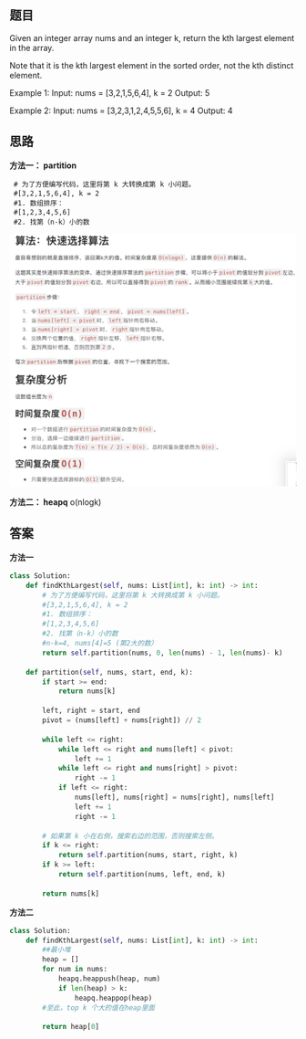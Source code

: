 ## 题目

Given an integer array nums and an integer k, return the kth largest element in the array.

Note that it is the kth largest element in the sorted order, not the kth distinct element.
 
Example 1:
Input: nums = [3,2,1,5,6,4], k = 2
Output: 5

Example 2:
Input: nums = [3,2,3,1,2,4,5,5,6], k = 4
Output: 4

## 思路
**方法一： partition**
```
 # 为了方便编写代码，这里将第 k 大转换成第 k 小问题。
 #[3,2,1,5,6,4], k = 2
 #1. 数组排序：
 #[1,2,3,4,5,6]
 #2. 找第（n-k）小的数
```
![a](https://github.com/SSRRBB/Leetcode/blob/main/Images/221.png)
        
**方法二： heapq**
o(nlogk)

## 答案
**方法一**
``` Python
class Solution:
    def findKthLargest(self, nums: List[int], k: int) -> int:
        # 为了方便编写代码，这里将第 k 大转换成第 k 小问题。
        #[3,2,1,5,6,4], k = 2
        #1. 数组排序：
        #[1,2,3,4,5,6]
        #2. 找第（n-k）小的数
        #n-k=4, nums[4]=5 (第2大的数）
        return self.partition(nums, 0, len(nums) - 1, len(nums)- k)
    
    def partition(self, nums, start, end, k):
        if start >= end:
            return nums[k]

        left, right = start, end
        pivot = (nums[left] + nums[right]) // 2
        
        while left <= right:
            while left <= right and nums[left] < pivot:
                left += 1
            while left <= right and nums[right] > pivot:
                right -= 1
            if left <= right:
                nums[left], nums[right] = nums[right], nums[left]
                left += 1
                right -= 1
        
        # 如果第 k 小在右侧，搜索右边的范围，否则搜索左侧。
        if k <= right:
            return self.partition(nums, start, right, k)
        if k >= left:
            return self.partition(nums, left, end, k)
        
        return nums[k]
```
**方法二**
```python
class Solution:
    def findKthLargest(self, nums: List[int], k: int) -> int:
        ##最小堆
        heap = []
        for num in nums:
            heapq.heappush(heap, num)
            if len(heap) > k:
                heapq.heappop(heap)
        #至此，top k 个大的值在heap里面
        
        return heap[0]


```
